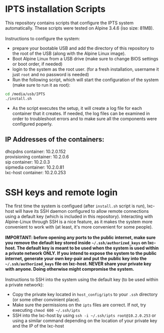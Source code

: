 # IPTS installation Scripts 
This repository contains scripts that configure the IPTS system automatically. These scripts were tested on Alpine 3.4.6 (iso size: 81MB).      
<br />
Instructions to configure the system:
* prepare your bootable USB and add the directory of this repository to the root of the USB (along with the Alpine Linux image).
* Boot Alpine Linux from a USB drive (make sure to change BIOS settings or boot order, if needed) 
* login to the system as the root user. (for a fresh installation, username it just `root` and no password is needed)
* Run the following script, which will start the configuration of the system (make sure to run it as root):
```bash
cd /media/usb/IPTS
./install.sh
```
* As the script executes the setup, it will create a log file for each container that it creates. If needed, the log files can be examined in order to troubleshoot errors and to make sure all the components were configured poperly.

## IP Addresses of the containers:
dhcpdns container: 10.2.0.152  
provisioning container: 10.2.0.6  
sip container: 10.2.0.3  
sipmedia container: 10.2.0.81  
lxc-host container: 10.2.0.253

# SSH keys and remote login
The first time the system is configued (after `install.sh` script is run), lxc-host will have its SSH daemon configured to allow remote connections using a default key (which is included in this repository). Interacting with Alpine-Linux through SSH is a nice feature, as it makes the system more convenient to work with (at least, it's more convenient for some people).   
<br />
__IMPORTANT: before opening any ports to the public internet, make sure you remove the default key stored inside `~/.ssh/authorized_keys` on lxc-host. The default key is meant to be used when the system is used within a private network ONLY. If you intend to expose the system to the public internet, generate your own key-pair and put the public key into the `~/.ssh/authorized_keys` file on lxc-host. NEVER share your private key with anyone. Doing otherwise might compromise the system.__  
<br />
Instructions to SSH into the system using the default key (to be used within a private network):
* Copy the private key located in `host_config/ipts` to your `.ssh` directory (or some other convinient place).
* Make sure the permissions on the `ipts` files are correct. If not, try executing `chmod 600 ~/.ssh/ipts`
* SSH into the lxc-host by using `ssh -i ~/.ssh/ipts root@10.2.0.253` or using a similar command depending on the location of your private key and the IP of the lxc-host


